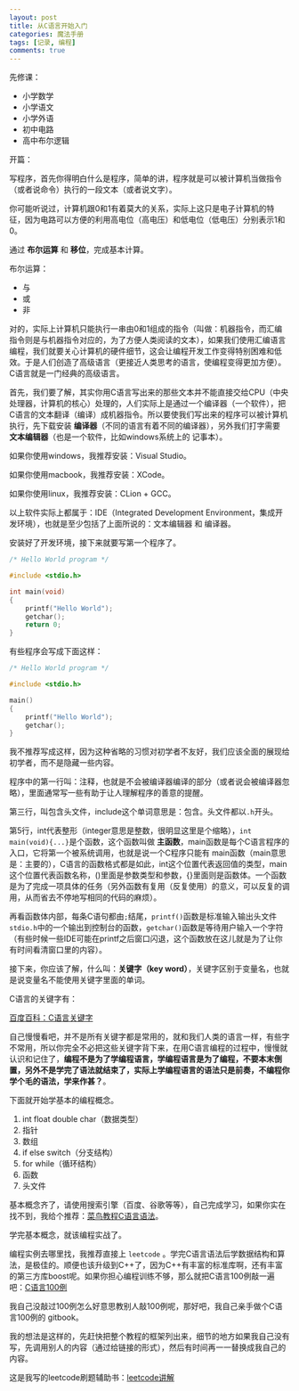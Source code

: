 ```yaml
---
layout: post
title: 从C语言开始入门
categories: 魔法手册
tags: [记录, 编程]
comments: true
---
```


先修课：

- 小学数学
- 小学语文
- 小学外语
- 初中电路
- 高中布尔逻辑

开篇：

写程序，首先你得明白什么是程序，简单的讲，程序就是可以被计算机当做指令（或者说命令）执行的一段文本（或者说文字）。

你可能听说过，计算机跟0和1有着莫大的关系，实际上这只是电子计算机的特征，因为电路可以方便的利用高电位（高电压）和低电位（低电压）分别表示1和0。

通过 **布尔运算** 和 **移位**，完成基本计算。

布尔运算：

- 与
- 或
- 非

对的，实际上计算机只能执行一串由0和1组成的指令（叫做：机器指令，而汇编指令则是与机器指令对应的，为了方便人类阅读的文本），如果我们使用汇编语言编程，我们就要关心计算机的硬件细节，这会让编程开发工作变得特别困难和低效。于是人们创造了高级语言（更接近人类思考的语言，使编程变得更加方便）。C语言就是一门经典的高级语言。

首先，我们要了解，其实你用C语言写出来的那些文本并不能直接交给CPU（中央处理器，计算机的核心）处理的，人们实际上是通过一个编译器（一个软件），把C语言的文本翻译（编译）成机器指令。所以要使我们写出来的程序可以被计算机执行，先下载安装 **编译器**（不同的语言有着不同的编译器），另外我们打字需要 **文本编辑器**（也是一个软件，比如windows系统上的 记事本）。

如果你使用windows，我推荐安装：Visual Studio。

如果你使用macbook，我推荐安装：XCode。

如果你使用linux，我推荐安装：CLion + GCC。

以上软件实际上都属于：IDE（Integrated Development Environment，集成开发环境），也就是至少包括了上面所说的：文本编辑器 和 编译器。

安装好了开发环境，接下来就要写第一个程序了。

```C
/* Hello World program */

#include <stdio.h>

int main(void)
{
    printf("Hello World");
    getchar();
    return 0;
}
```

有些程序会写成下面这样：

```C
/* Hello World program */

#include <stdio.h>

main()
{
    printf("Hello World");
    getchar();
}
```

我不推荐写成这样，因为这种省略的习惯对初学者不友好，我们应该全面的展现给初学者，而不是隐藏一些内容。

程序中的第一行叫：注释，也就是不会被编译器编译的部分（或者说会被编译器忽略），里面通常写一些有助于让人理解程序的善意的提醒。

第三行，叫包含头文件，include这个单词意思是：包含。头文件都以`.h`开头。

第5行，int代表整形（integer意思是整数，很明显这里是个缩略），`int main(void){...}`是个函数，这个函数叫做 **主函数**，main函数是每个C语言程序的入口，它将第一个被系统调用，也就是说一个C程序只能有 main函数（main意思是：主要的），C语言的函数格式都是如此，int这个位置代表返回值的类型，main这个位置代表函数名称，()里面是参数类型和参数，{}里面则是函数体。一个函数是为了完成一项具体的任务（另外函数有复用（反复使用）的意义，可以反复的调用，从而省去不停地写相同的代码的麻烦）。

再看函数体内部，每条C语句都由`;`结尾，`printf()`函数是标准输入输出头文件`stdio.h`中的一个输出到控制台的函数，`getchar()`函数是等待用户输入一个字符（有些时候一些IDE可能在printf之后窗口闪退，这个函数放在这儿就是为了让你有时间看清窗口里的内容）。

接下来，你应该了解，什么叫：**关键字（key word）**，关键字区别于变量名，也就是说变量名不能使用关键字里面的单词。

C语言的关键字有：

[百度百科：C语言关键字](http://baike.baidu.com/view/1597448.htm)

自己慢慢看吧，并不是所有关键字都是常用的，就和我们人类的语言一样，有些字不常用，所以你完全不必把这些关键字背下来，在用C语言编程的过程中，慢慢就认识和记住了，**编程不是为了学编程语言，学编程语言是为了编程，不要本末倒置，另外不是学完了语法就结束了，实际上学编程语言的语法只是前奏，不编程你学个毛的语法，学来作甚？**。

下面就开始学基本的编程概念。

1. int float double char（数据类型）
2. 指针
3. 数组
4. if else switch（分支结构）
5. for while（循环结构）
6. 函数
7. 头文件

基本概念齐了，请使用搜索引擎（百度、谷歌等等），自己完成学习，如果你实在找不到，我给个推荐：[菜鸟教程C语言语法](http://www.runoob.com/cprogramming/c-tutorial.html)。

学完基本概念，就该编程实战了。

编程实例去哪里找，我推荐直接上 `leetcode` 。学完C语言语法后学数据结构和算法，是极佳的。顺便也该升级到C++了，因为C++有丰富的标准库啊，还有丰富的第三方库boost呢。如果你担心编程训练不够，那么就把C语言100例敲一遍吧：[C语言100例](http://www.runoob.com/cprogramming/c-100-examples.html)

我自己没敲过100例怎么好意思教别人敲100例呢，那好吧，我自己亲手做个C语言100例的 gitbook。

我的想法是这样的，先赶快把整个教程的框架列出来，细节的地方如果我自己没有写，先调用别人的内容（通过给链接的形式），然后有时间再一一替换成我自己的内容。

这是我写的leetcode刷题辅助书：[leetcode讲解](https://liuqinh2s.github.io/2017/02/leetcode%E8%AE%B2%E8%A7%A3/)
